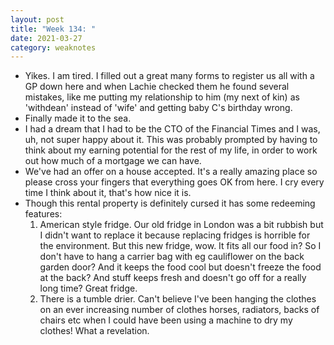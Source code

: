 ```yaml
---
layout: post
title: "Week 134: "
date: 2021-03-27
category: weaknotes
---
```

* Yikes. I am tired. I filled out a great many forms to register us all with a GP down here and when Lachie checked them he found several mistakes, like me putting my relationship to him (my next of kin) as 'withdean' instead of 'wife' and getting baby C's birthday wrong.
* Finally made it to the sea.
* I had a dream that I had to be the CTO of the Financial Times and I was, uh, not super happy about it. This was probably prompted by having to think about my earning potential for the rest of my life, in order to work out how much of a mortgage we can have.
* We've had an offer on a house accepted. It's a really amazing place so please cross your fingers that everything goes OK from here. I cry every time I think about it, that's how nice it is.
* Though this rental property is definitely cursed it has some redeeming features:
  1. American style fridge. Our old fridge in London was a bit rubbish but I didn't want to replace it because replacing fridges is horrible for the environment. But this new fridge, wow. It fits all our food in? So I don't have to hang a carrier bag with eg cauliflower on the back garden door? And it keeps the food cool but doesn't freeze the food at the back? And stuff keeps fresh and doesn't go off for a really long time? Great fridge.
  1. There is a tumble drier. Can't believe I've been hanging the clothes on an ever increasing number of clothes horses, radiators, backs of chairs etc when I could have been using a machine to dry my clothes! What a revelation.
